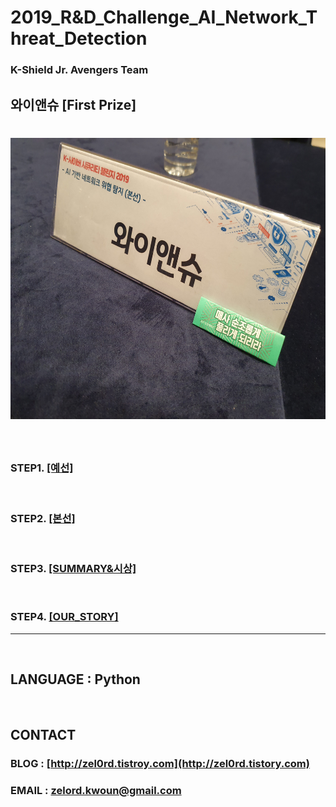 **2019_R&D_Challenge_AI_Network_Threat_Detection**
==========
### K-Shield Jr. Avengers Team
## 와이앤슈 [First Prize]
<img src="https://github.com/zel0rd/2019_R-D_Challenge_AI_Network_Threat_Detection/blob/master/References/Table_Image.jpeg" width="600px" height="450px" ></img><br/>
==========
  
<br>

### STEP1. [[예선]](https://github.com/zel0rd/2019_R-D_Challenge_AI_Network_Threat_Detection/tree/master/1.예선)
  
<br>

### STEP2. [[본선]](https://github.com/zel0rd/2019_R-D_Challenge_AI_Network_Threat_Detection/tree/master/2.본선)


<br>

### STEP3. [[SUMMARY&시상]](https://github.com/zel0rd/2019_R-D_Challenge_AI_Network_Threat_Detection/blob/master/3.SUMMARY/README.md)

<br>

### STEP4. [[OUR_STORY]](https://github.com/zel0rd/2019_R-D_Challenge_AI_Network_Threat_Detection/blob/master/Story.md)

-----

<br>

## LANGUAGE : Python

<br>

## CONTACT
### BLOG : [http://zel0rd.tistroy.com](http://zel0rd.tistory.com)
### EMAIL : zelord.kwoun@gmail.com
